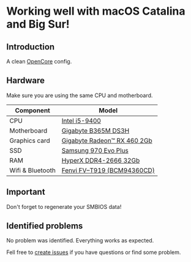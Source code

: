 # Working well with macOS Catalina and Big Sur!

## Introduction
A clean [OpenCore](https://dortania.github.io/OpenCore-Install-Guide) config.

## Hardware
Make sure you are using the same CPU and motherboard.

| Component | Model |
| ------ | ------ |
| CPU | [Intel i5-9400](https://ark.intel.com/content/www/us/en/ark/products/134898/intel-core-i5-9400-processor-9m-cache-up-to-4-10-ghz.html) |
| Motherboard | [Gigabyte B365M DS3H](https://www.gigabyte.com/Motherboard/B365M-DS3H-rev-10) |
| Graphics card | [Gigabyte Radeon™ RX 460 2Gb](https://www.gigabyte.com/Graphics-Card/GV-RX460WF2OC-2GD) |
| SSD | [Samsung 970 Evo Plus](https://www.samsung.com/us/computing/memory-storage/solid-state-drives/ssd-970-evo-plus-nvme-m-2-500gb-mz-v7s500b-am/) |
| RAM | [HyperX DDR4-2666 32Gb](https://www.hyperxgaming.com/us/memory/fury-ddr4) |
| Wifi & Bluetooth | [Fenvi FV–T919 (BCM94360CD)](https://aliexpress.ru/item/32778371977.html?&sku_id=12000018003239936) |

## Important
Don't forget to regenerate your SMBIOS data!

## Identified problems
No problem was identified. Everything works as expected.

Fell free to [create issues](https://github.com/RusKryzhanovskiy/Hackintosh-Gigabyte-B365M-DS3H/issues/new) if you have questions or find some problem.
